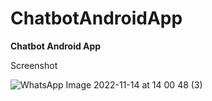 # ChatbotAndroidApp
**Chatbot Android App**

Screenshot

![WhatsApp Image 2022-11-14 at 14 00 48 (3)](https://user-images.githubusercontent.com/99873564/201615183-f2436818-5068-4553-bc84-86963ee571f7.jpeg)


